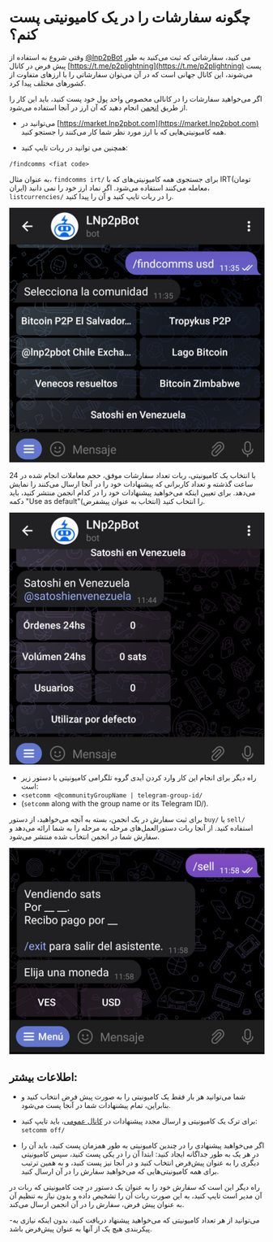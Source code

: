 # چگونه سفارشات را در یک کامیونیتی پست کنم؟

وقتی شروع به استفاده از [@lnp2pBot](https://t.me/lnp2pbot) می کنید، سفارشاتی که ثبت می‌کنید به طور پیش فرض در کانال [https://t.me/p2plightning](https://t.me/p2plightning) پست می‌شوند، این کانال جهانی است که در آن می‌توان سفارشاتی را با ارزهای متفاوت از کشورهای مختلف پیدا کرد.

اگر می‌خواهید سفارشات را در کانالی مخصوص واحد پول خود پست کنید، باید این کار را از طریق [انجمن](./communities.md) انجام دهید که آن ارز در آنجا استفاده می‌شود.

- می‌توانید در [https://market.lnp2pbot.com](https://market.lnp2pbot.com) همه کامیونیتی‌هایی که با ارز مورد نظر شما کار می‌کنند را جستجو کنید.

- همچنین می توانید در ربات تایپ کنید:

`/findcomms <fiat code>`

به عنوان مثال، `findcomms irt/` برای جستجوی همه کامیونیتی‌های که با IRT(تومان ایران) معامله می‌کنند استفاده می‌شود. اگر نماد ارز خود را نمی دانید، `listcurrencies/` را در ربات تایپ کنید و آن را پیدا کنید.

![Find Community Capture](./assets/images/findcomms.jpg)

با انتخاب یک کامیونیتی، ربات تعداد سفارشات موفق، حجم معاملات انجام شده در 24 ساعت گذشته و تعداد کاربرانی که پیشنهادات خود را در آنجا ارسال می‌کنند را نمایش می‌دهد. برای تعیین اینکه می‌خواهید پیشنهادات خود را در کدام انجمن منتشر کنید، باید دکمه "Use as default"(انتخاب به عنوان پیشفرض) را انتخاب کنید.

![Community details Capture](./assets/images/comm-detail.jpg)

- راه دیگر برای انجام این کار وارد کردن آیدی گروه تلگرامی کامیونیتی با دستور زیر است:
- `<setcomm <@communityGroupName | telegram-group-id/`
- (`setcomm` along with the group name or its Telegram ID/).

برای ثبت سفارش در یک انجمن، بسته به آنچه می‌خواهید، از دستور `buy/` یا `sell/` استفاده کنید. از آنجا ربات دستورالعمل‌های مرحله به مرحله را به شما ارائه می‌دهد و سفارش شما در انجمن انتخاب شده منتشر می‌شود.

![Community Wizard Capture](./assets/images/sell.jpg)

## اطلاعات بیشتر:

- شما می‌توانید هر بار فقط یک کامیونیتی را به صورت پیش فرض انتخاب کنید و بنابراین، تمام پیشنهادات شما در آنجا پست می‌شود.

- برای ترک یک کامیونیتی و ارسال مجدد پیشنهادات در [کانال عمومی](https://t.me/p2plightning)، باید تایپ کنید:
  `setcomm off/`

- اگر می‌خواهید پیشنهادی را در چندین کامیونیتی به طور همزمان پست کنید، باید آن را در هر یک به طور جداگانه ایجاد کنید: ابتدا آن را در یکی پست کنید، سپس کامیونیتی دیگری را به عنوان پیش‌فرض انتخاب کنید و در آنجا نیز پست کنید، و به همین ترتیب برای همه کامیونیتی‌هایی که می‌خواهید سفارش را در آن ارسال کنید.

راه دیگر این است که سفارش خود را به عنوان یک دستور در چت کامیونیتی که ربات در آن مدیر است تایپ کنید، به این صورت ربات آن را تشخیص داده و بدون نیاز به تنظیم آن به عنوان پیش فرض، سفارش را در آن انجمن ارسال می‌کند.

-می‌توانید از هر تعداد کامیونیتی که می‌خواهید پیشنهاد دریافت کنید، بدون اینکه نیازی به پیکربندی هیچ یک از آنها به عنوان پیش‌فرض باشد.
